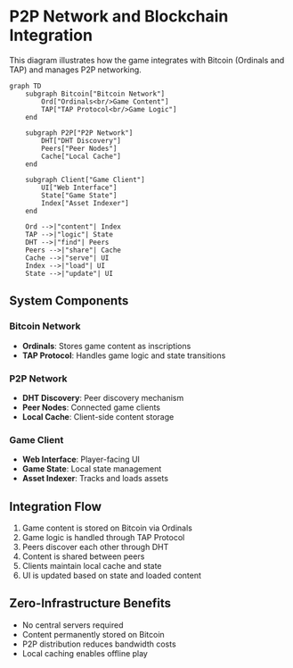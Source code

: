 # P2P Network and Blockchain Integration

This diagram illustrates how the game integrates with Bitcoin (Ordinals and TAP) and manages P2P networking.

```mermaid
graph TD
    subgraph Bitcoin["Bitcoin Network"]
        Ord["Ordinals<br/>Game Content"]
        TAP["TAP Protocol<br/>Game Logic"]
    end

    subgraph P2P["P2P Network"]
        DHT["DHT Discovery"]
        Peers["Peer Nodes"]
        Cache["Local Cache"]
    end

    subgraph Client["Game Client"]
        UI["Web Interface"]
        State["Game State"]
        Index["Asset Indexer"]
    end

    Ord -->|"content"| Index
    TAP -->|"logic"| State
    DHT -->|"find"| Peers
    Peers -->|"share"| Cache
    Cache -->|"serve"| UI
    Index -->|"load"| UI
    State -->|"update"| UI
```

## System Components

### Bitcoin Network
- **Ordinals**: Stores game content as inscriptions
- **TAP Protocol**: Handles game logic and state transitions

### P2P Network
- **DHT Discovery**: Peer discovery mechanism
- **Peer Nodes**: Connected game clients
- **Local Cache**: Client-side content storage

### Game Client
- **Web Interface**: Player-facing UI
- **Game State**: Local state management
- **Asset Indexer**: Tracks and loads assets

## Integration Flow
1. Game content is stored on Bitcoin via Ordinals
2. Game logic is handled through TAP Protocol
3. Peers discover each other through DHT
4. Content is shared between peers
5. Clients maintain local cache and state
6. UI is updated based on state and loaded content

## Zero-Infrastructure Benefits
- No central servers required
- Content permanently stored on Bitcoin
- P2P distribution reduces bandwidth costs
- Local caching enables offline play 